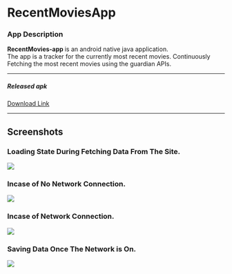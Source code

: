 # RecentMoviesApp

### App Description

<b> RecentMovies-app </b> is an android native java application. </br> 
The app is a tracker for the currently most recent movies.
Continuously Fetching the most recent movies using the guardian  APIs.

***

##### Released apk
[Download Link](https://drive.google.com/file/d/1C-gRCAaAeTEkmP72kJxWjZrub0Nyi2xR/view?usp=sharing)

***

## Screenshots

### Loading State During Fetching Data From The Site.
![](Screenshots/loading_state.jpg)


### Incase of No Network Connection.
![](Screenshots/no_network_state.jpg)


### Incase of Network Connection.
![](Screenshots/network_state.jpg)


### Saving Data Once The Network is On.
![](Screenshots/on_then_off_network.jpg)
